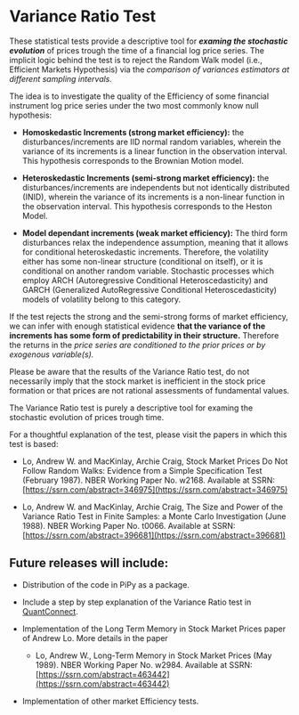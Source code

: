 
# Variance Ratio Test

These statistical tests provide a descriptive tool for ***examing the stochastic evolution*** of prices trough the time of a financial log price series. The implicit logic behind the test is to reject the Random Walk model (i.e., Efficient Markets Hypothesis) via the *comparison of variances estimators at different sampling intervals.*

The idea is to investigate the quality of the Efficiency of some financial instrument log price series under the two most commonly know null hypothesis:

- **Homoskedastic Increments (strong market efficiency):** the disturbances/increments are IID normal random variables, wherein the variance of its increments is a linear function in the observation interval. This hypothesis corresponds to the Brownian Motion model.

- **Heteroskedastic Increments (semi-strong market efficiency):** the disturbances/increments are independents but not identically distributed (INID), wherein the variance of its increments is a non-linear function in the observation interval. This hypothesis corresponds to the Heston Model. 

- **Model dependant increments (weak market efficiency):** The third form disturbances relax the independence assumption, meaning that it allows for conditional heteroskedastic increments. Therefore, the volatility either has some non-linear structure (conditional on itself), or it is conditional on another random variable. Stochastic processes which employ ARCH (Autoregressive Conditional Heteroscedasticity) and GARCH (Generalized AutoRegressive Conditional Heteroscedasticity) models of volatility belong to this category.

If the test rejects the strong and the semi-strong forms of market efficiency, we can infer with enough statistical evidence **that the variance of the increments has some form of predictability in their structure.** Therefore the returns in the *price series are conditioned to the prior prices or by exogenous variable(s).*

Please be aware that the results of the Variance Ratio test, do not necessarily imply that the stock market is inefficient in the stock price formation or that prices are not rational assessments of fundamental values.

The Variance Ratio test is purely a descriptive tool for examing the stochastic evolution of prices trough time.

For a thoughtful explanation of the test, please visit the papers in which this test is based: 

- Lo, Andrew W. and MacKinlay, Archie Craig, Stock Market Prices Do Not Follow Random Walks: Evidence from a Simple Specification Test (February 1987). NBER Working Paper No. w2168. Available at SSRN: [https://ssrn.com/abstract=346975](https://ssrn.com/abstract=346975)

- Lo, Andrew W. and MacKinlay, Archie Craig, The Size and Power of the Variance Ratio Test in Finite Samples: a Monte Carlo Investigation (June 1988). NBER Working Paper No. t0066. Available at SSRN: [https://ssrn.com/abstract=396681](https://ssrn.com/abstract=396681)


## Future releases will include:

- Distribution of the code in PiPy as a package.

- Include a step by step explanation of the Variance Ratio test in [QuantConnect](www.quantconnect.com).

- Implementation of the Long Term Memory in Stock Market Prices paper of Andrew Lo. More details in the paper 

    - Lo, Andrew W., Long-Term Memory in Stock Market Prices (May 1989). NBER Working Paper No. w2984. Available at SSRN: [https://ssrn.com/abstract=463442](https://ssrn.com/abstract=463442)

- Implementation of other market Efficiency tests.
